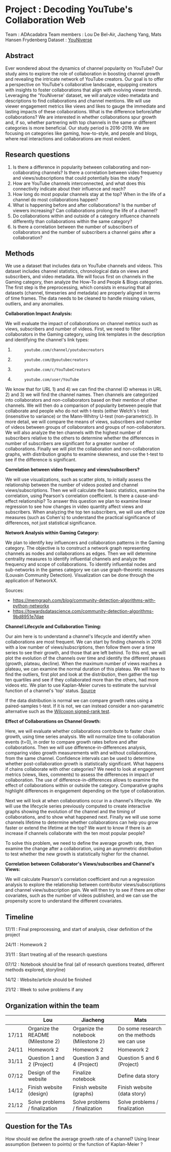 # Project : Decoding YouTube's Collaboration Web
Team : ADAcadabra
Team members : Lou De Bel-Air, Jiacheng Yang, Mats Hansen Frydenberg
Dataset : [YouNiverse](​​https://zenodo.org/records/4650046)

## Abstract
Ever wondered about the dynamics of channel popularity on YouTube?
Our study aims to explore the role of collaboration in boosting channel growth and revealing the intricate network of YouTube creators. Our goal is to offer a perspective on YouTube's collaborative landscape, equipping creators with insights to foster collaborations that align with evolving viewer trends.
Leveraging the 'YouNiverse' dataset, we will analyze video metadata and descriptions to find collaborations and channel mentions. We will use viewer engagement metrics like views and likes to gauge the immediate and lasting impacts of these collaborations. What is the difference before/after collaborations? We are interested in whether collaborations spur growth and, if so, whether partnering with top channels in the same or different categories is more beneficial.
Our study period is 2016-2019. We are focusing on categories like gaming, how-to-style, and people and blogs, where real interactions and collaborations are most evident.


## Research questions 
1. Is there a difference in popularity between collaborating and non-collaborating channels? Is there a correlation between video frequency and views/subscriptions that could potentially bias the study?
2. How are YouTube channels interconnected, and what does this connectivity indicate about their influence and reach? 
3. How long do most popular channels stay at the top? When in the life of a channel do most collaborations happen? 
4. What is happening before and after collaborations? Is the number of viewers increasing? Can collaborations prolong the life of a channel?
5. Do collaborations within and outside of a category influence channels differently than collaborations within the same category?
6. Is there a correlation between the number of subscribers of collaborators and the number of subscribers a channel gains after a collaboration?

## Methods 
We use a dataset that includes data on YouTube channels and videos. This dataset includes channel statistics, chronological data on views and subscribers, and video metadata. We will focus first on channels in the Gaming category, then analyze the How-To and People & Blogs categories.
The first step is the preprocessing, which consists in ensuring that all datasets (channel, timeseries and metadata) are properly aligned in terms of time frames. The data needs to be cleaned to handle missing values, outliers, and any anomalies.  


**Collaboration Impact Analysis:**

We will evaluate the impact of collaborations on channel metrics such as views, subscribers and number of videos. First, we need to filter collaborators in the Gaming category, using link templates in the description and identifying the channel's link types:
1.          youtube.com/channel/youtubecreators
2.          youtube.com/@youtubecreators
3.          youtube.com/c/YouTubeCreators
4.          youtube.com/user/YouTube

We know that for URL 1) and 4) we can find the channel ID whereas in URL 2) and 3) we will find the channel names. Then channels are categorized into collaborators and non-collaborators based on their mention of other channels.
We will then do a comparison of popularity between people that collaborate and people who do not with t-tests (either Welch's t-test (insensitive to variance) or the Mann-Whitny U-test (non-parametric)). In more detail, we will compare the means of views, subscribers and number of videos between groups of collaborators and groups of non-collaborators. We will also analyze the ten channels with the highest number of subscribers relative to the others to determine whether the differences in number of subscribers are significant for a greater number of collaborations. Finally we will plot the collaboration and non-collaboration graphs, with distribution graphs to examine skewness, and use the t-test to see if the difference is significant.


**Correlation between video frequency and views/subscribers?**

We will use visualizations, such as scatter plots, to initially assess the relationship between the number of videos posted and channel views/subscriptions. Then we will calculate the basic statistics, examine the correlation, using Pearson's correlation coefficient. 
Is there a cause-and-effect relationship?  To answer this question we plan to examine linear regression to see how changes in video quantity affect views and subscribers.  When analyzing the top ten subscribers, we will use effect size measures (such as Cohen's) to understand the practical significance of differences, not just statistical significance.


**Network Analysis within Gaming Category:**

We plan to identify key influencers and collaboration patterns in the Gaming category. The objective is to construct a network graph representing channels as nodes and collaborations as edges.
Then we will determine centrality measures to identify influential channels and analyze the frequency and scope of collaborations. To identify influential nodes and sub-networks in the games category we can use graph-theoretic measures (Louvain Community Detection). Visualization can be done through the application of NetworkX.

Sources: 
- https://memgraph.com/blog/community-detection-algorithms-with-python-networkx
- https://towardsdatascience.com/community-detection-algorithms-9bd8951e7dae


**Channel Lifecycle and Collaboration Timing:** 

Our aim here is to understand a channel's lifecycle and identify when collaborations are most frequent. We can start by finding channels in 2016 with a low number of views/subscriptions, then follow them over a time series to see their growth, and those that are left behind.
To this end, we will plot the evolution of the channels over time and identify the different phases (growth, plateau, decline). 
When the maximum number of views reaches a plateau, we can examine the normal duration of this plateau. We will have to find the outliers, first plot and look at the distribution, then gather the top ten quartiles and see if they collaborated more than the others, had more videos etc.
We plan to use Kaplan-Meier curves to estimate the survival function of a channel's 'top' status. 
[Source](https://www.ncbi.nlm.nih.gov/pmc/articles/PMC3932959/)

If the data distribution is normal we can compare growth rates using a paired-samples t-test. If it is not, we can instead consider a non-parametric alternative such as the [Wilcoxon signed-rank test](https://en.wikipedia.org/wiki/Wilcoxon_signed-rank_test).


**Effect of Collaborations on Channel Growth:**

Here, we will evaluate whether collaborations contribute to faster chain growth, using time series analysis. We will normalize time to collaboration events (t=0), in order to compare growth rates before and after collaborations. Then we will use difference-in-differences analysis, comparing video growth measurements with and without collaborations, from the same channel. Confidence intervals can be used to determine whether post-collaboration growth is statistically significant. 
What happens if chains collaborate with other categories? We need to look at engagement metrics (views, likes, comments) to assess the differences in impact of collaboration. The use of difference-in-differences allows to examine the effect of collaborations within or outside the category. Comparative graphs highlight differences in engagement depending on the type of collaboration.

Next we will look at when collaborations occur in a channel's lifecycle. We will use the lifecycle series previously computed to create interactive graphs showing the evolution of the channel and the timing of collaborations, and to show what happened next.
Finally we will use some channels lifetime to determine whether collaborations can help you grow faster or extend the lifetime at the top? We want to know if there is an increase if channels collaborate with the ten most popular people?

To solve this problem, we need to define the average growth rate, then examine the change after a collaboration, using an asymmetric distribution to test whether the new growth is statistically higher for the channel.

**Correlation between Collaborator's Views/subscribes and Channel's Views:**

We will calculate Pearson's correlation coefficient and run a regression analysis to explore the relationship between contributor views/subscriptions and channel view/subscription gain. We will then try to see if there are other covariates, such as the number of videos published, and we can use the propensity score to understand the different covariates.


## Timeline
17/11 : Final preprocessing, and start of analysis, clear definition of the project 

24/11 : Homework 2

31/11 : Start treating all of the research questions

07/12 : Notebook should be final (all of research questions treated, different methods explored, storyline)

14/12 : Website/article should be finished

21/12 : Week to solve problems if any


## Organization within the team
|          | Lou                     | Jiacheng | Mats |
| -------- | --------------------------------| --| --| 
| 17/11    | Organize the README (Milestone 2)|Organize the notebook  (Milestone 2)| Do some research on the methods we can use | 
| 24/11    |  Homework 2| Homework 2| Homework 2 |
| 31/11    |  Question 1 and 2 (Project)| Question 3 and 4 (Project)| Question 5 and 6 (Project) |
| 07/12    |  Design of the website| Finalize notebook| Define data story |
| 14/12    |  Finish website (design)| Finish website (graphs)| Finish website (data story) |
| 21/12    |  Solve problems / finalization| Solve problems / finalization| Solve problems / finalization |

## Question for the TAs 
How should we define the average growth rate of a channel? Using linear assumption (between to points) or the function of Kaplan-Meier ?





